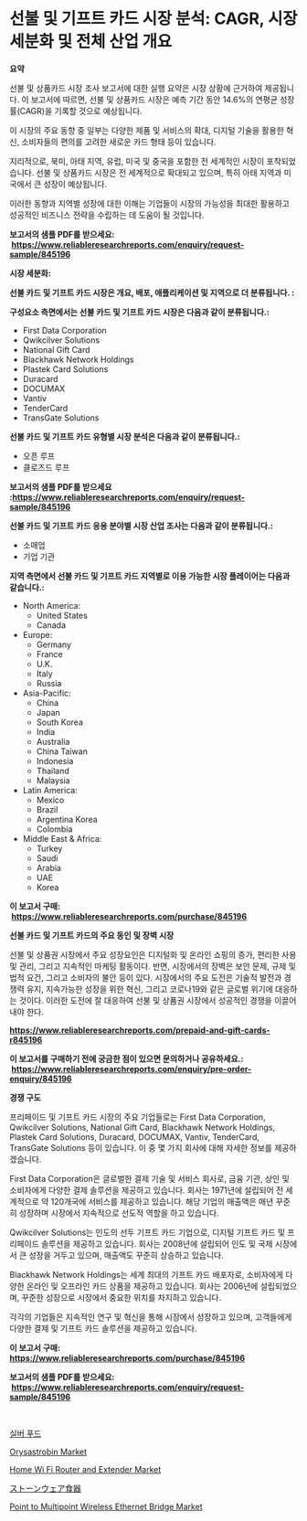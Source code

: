 <p><h1>선불 및 기프트 카드 시장 분석: CAGR, 시장 세분화 및 전체 산업 개요</h1></p><p><strong>요약</strong></p>
<p><p>선불 및 상품카드 시장 조사 보고서에 대한 실행 요약은 시장 상황에 근거하여 제공됩니다. 이 보고서에 따르면, 선불 및 상품카드 시장은 예측 기간 동안 14.6%의 연평균 성장률(CAGR)을 기록할 것으로 예상됩니다.</p><p>이 시장의 주요 동향 중 일부는 다양한 제품 및 서비스의 확대, 디지털 기술을 활용한 혁신, 소비자들의 편의를 고려한 새로운 카드 형태 등이 있습니다.</p><p>지리적으로, 북미, 아태 지역, 유럽, 미국 및 중국을 포함한 전 세계적인 시장이 포착되었습니다. 선불 및 상품카드 시장은 전 세계적으로 확대되고 있으며, 특히 아태 지역과 미국에서 큰 성장이 예상됩니다.</p><p>이러한 동향과 지역별 성장에 대한 이해는 기업들이 시장의 가능성을 최대한 활용하고 성공적인 비즈니스 전략을 수립하는 데 도움이 될 것입니다.</p></p>
<p><strong>보고서의 샘플 PDF를 받으세요: &nbsp;<a href="https://www.reliableresearchreports.com/enquiry/request-sample/845196">https://www.reliableresearchreports.com/enquiry/request-sample/845196</a></strong></p>
<p><strong>시장 세분화:</strong></p>
<p><strong> 선불 카드 및 기프트 카드 시장은 개요, 배포, 애플리케이션 및 지역으로 더 분류됩니다. :</strong></p>
<p><strong>구성요소 측면에서는 선불 카드 및 기프트 카드 시장은 다음과 같이 분류됩니다.:</strong></p>
<p><ul><li>First Data Corporation</li><li>Qwikcilver Solutions</li><li>National Gift Card</li><li>Blackhawk Network Holdings</li><li>Plastek Card Solutions</li><li>Duracard</li><li>DOCUMAX</li><li>Vantiv</li><li>TenderCard</li><li>TransGate Solutions</li></ul></p>
<p><strong> 선불 카드 및 기프트 카드 유형별 시장 분석은 다음과 같이 분류됩니다.:</strong></p>
<p><ul><li>오픈 루프</li><li>클로즈드 루프</li></ul></p>
<p><strong>보고서의 샘플 PDF를 받으세요 :<a href="https://www.reliableresearchreports.com/enquiry/request-sample/845196">https://www.reliableresearchreports.com/enquiry/request-sample/845196</a></strong></p>
<p><strong> 선불 카드 및 기프트 카드 응용 분야별 시장 산업 조사는 다음과 같이 분류됩니다.:</strong></p>
<p><ul><li>소매업</li><li>기업 기관</li></ul></p>
<p><strong>지역 측면에서 선불 카드 및 기프트 카드 지역별로 이용 가능한 시장 플레이어는 다음과 같습니다.:</strong></p>
<p><ul>
    <li>
        North America:
        <ul>
            <li>United States</li>
            <li>Canada</li>
        </ul>
    </li>
    <li>
        Europe:
        <ul>
            <li>Germany</li>
            <li>France</li>
            <li>U.K.</li>
            <li>Italy</li>
            <li>Russia</li>
        </ul>
    </li>
    <li>
        Asia-Pacific:
        <ul>
            <li>China</li>
            <li>Japan</li>
            <li>South Korea</li>
            <li>India</li>
            <li>Australia</li>
            <li>China Taiwan</li>
            <li>Indonesia</li>
            <li>Thailand</li>
            <li>Malaysia</li>
        </ul>
    </li>
    <li>
        Latin America:
        <ul>
            <li>Mexico</li>
            <li>Brazil</li>
            <li>Argentina Korea</li>
            <li>Colombia</li>
        </ul>
    </li>
    <li>
        Middle East & Africa:
        <ul>
            <li>Turkey</li>
            <li>Saudi</li>
            <li>Arabia</li>
            <li>UAE</li>
            <li>Korea</li>
        </ul>
    </li>
    </ul></p>
<p><strong>이 보고서 구매: &nbsp;<a href="https://www.reliableresearchreports.com/purchase/845196">https://www.reliableresearchreports.com/purchase/845196</a></strong></p>
<p><strong>선불 카드 및 기프트 카드의 주요 동인 및 장벽 시장</strong></p>
<p><p>선불 및 상품권 시장에서 주요 성장요인은 디지털화 및 온라인 쇼핑의 증가, 편리한 사용 및 관리, 그리고 지속적인 마케팅 활동이다. 반면, 시장에서의 장벽은 보안 문제, 규제 및 법적 요건, 그리고 소비자의 불안 등이 있다. 시장에서의 주요 도전은 기술적 발전과 경쟁력 유지, 지속가능한 성장을 위한 혁신, 그리고 코로나19와 같은 글로벌 위기에 대응하는 것이다. 이러한 도전에 잘 대응하여 선불 및 상품권 시장에서 성공적인 경쟁을 이끌어내야 한다.</p></p>
<p><strong><a href="https://www.reliableresearchreports.com/prepaid-and-gift-cards-r845196">https://www.reliableresearchreports.com/prepaid-and-gift-cards-r845196</a></strong></p>
<p><strong>이 보고서를 구매하기 전에 궁금한 점이 있으면 문의하거나 공유하세요.: &nbsp;<a href="https://www.reliableresearchreports.com/enquiry/pre-order-enquiry/845196">https://www.reliableresearchreports.com/enquiry/pre-order-enquiry/845196</a></strong></p>
<p><strong>경쟁 구도</strong></p>
<p><p>프리페이드 및 기프트 카드 시장의 주요 기업들로는 First Data Corporation, Qwikcilver Solutions, National Gift Card, Blackhawk Network Holdings, Plastek Card Solutions, Duracard, DOCUMAX, Vantiv, TenderCard, TransGate Solutions 등이 있습니다. 이 중 몇 가지 회사에 대해 자세한 정보를 제공하겠습니다.</p><p>First Data Corporation은 글로벌한 결제 기술 및 서비스 회사로, 금융 기관, 상인 및 소비자에게 다양한 결제 솔루션을 제공하고 있습니다. 회사는 1971년에 설립되어 전 세계적으로 약 120개국에 서비스를 제공하고 있습니다. 해당 기업의 매출액은 매년 꾸준히 성장하며 시장에서 지속적으로 선도적 역할을 하고 있습니다.</p><p>Qwikcilver Solutions는 인도의 선두 기프트 카드 기업으로, 디지털 기프트 카드 및 프리페이드 솔루션을 제공하고 있습니다. 회사는 2008년에 설립되어 인도 및 국제 시장에서 큰 성장을 거두고 있으며, 매출액도 꾸준히 상승하고 있습니다.</p><p>Blackhawk Network Holdings는 세계 최대의 기프트 카드 배포자로, 소비자에게 다양한 온라인 및 오프라인 카드 상품을 제공하고 있습니다. 회사는 2006년에 설립되었으며, 꾸준한 성장으로 시장에서 중요한 위치를 차지하고 있습니다.</p><p>각각의 기업들은 지속적인 연구 및 혁신을 통해 시장에서 성장하고 있으며, 고객들에게 다양한 결제 및 기프트 카드 솔루션을 제공하고 있습니다.</p></p>
<p><strong>이 보고서 구매: &nbsp; <a href="https://www.reliableresearchreports.com/purchase/845196">https://www.reliableresearchreports.com/purchase/845196</a></strong></p>
<p><strong>보고서의 샘플 PDF를 받으세요: &nbsp;<a href="https://www.reliableresearchreports.com/enquiry/request-sample/845196">https://www.reliableresearchreports.com/enquiry/request-sample/845196</a></strong><strong></strong></p>
<p>&nbsp;</p>
<p><p><a href="https://github.com/vs10l4sfg5c/Market-Research-Report-List-1/blob/main/348697918942.md">실버 푸드</a></p><p><a href="https://issuu.com/reportprime-2/docs/orysastrobin-market-size-2030.pptx">Orysastrobin Market</a></p><p><a href="https://github.com/RickHolmes3/Market-Research-Report-List-4/blob/main/home-wi-fi-router-and-extender-market.md">Home Wi Fi Router and Extender Market</a></p><p><a href="https://github.com/cnnriuez22368/Market-Research-Report-List-1/blob/main/560433520556.md">ストーンウェア食器</a></p><p><a href="https://github.com/Krish2023na/Market-Research-Report-List-3/blob/main/point-to-multipoint-wireless-ethernet-bridge-market.md">Point to Multipoint Wireless Ethernet Bridge Market</a></p></p>